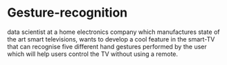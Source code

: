 # Gesture-recognition
data scientist at a home electronics company which manufactures state of the art smart televisions, wants to develop a cool feature in the smart-TV that can recognise five different hand gestures performed by the user which will help users control the TV without using a remote.
